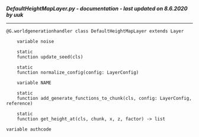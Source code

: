 ***DefaultHeightMapLayer.py - documentation - last updated on 8.6.2020 by uuk***
___

    @G.worldgenerationhandler class DefaultHeightMapLayer extends Layer

        variable noise

        static
        function update_seed(cls)

        static
        function normalize_config(config: LayerConfig)

        variable NAME

        static
        function add_generate_functions_to_chunk(cls, config: LayerConfig, reference)

        static
        function get_height_at(cls, chunk, x, z, factor) -> list

    variable authcode